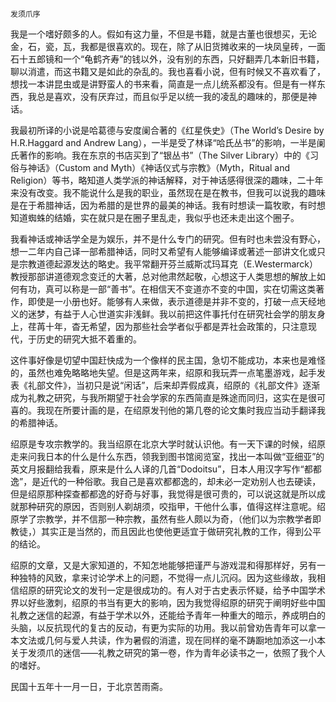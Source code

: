    发须爪序 

   我是一个嗜好颇多的人。假如有这力量，不但是书籍，就是古董也很想买，无论金，石，瓷，瓦，我都是很喜欢的。现在，除了从旧货摊收来的一块凤皇砖，一面石十五郎镜和一个“龟鹤齐寿”的钱以外，没有别的东西，只好翻弄几本新旧书籍，聊以消遣，而这书籍又是如此的杂乱的。我也喜看小说，但有时候又不喜欢看了，想找一本讲昆虫或是讲野蛮人的书来看，简直是一点儿统系都没有。但是有一样东西，我总是喜欢，没有厌弃过，而且似乎足以统一我的凌乱的趣味的，那便是神话。

   我最初所译的小说是哈葛德与安度阑合著的《红星佚史》（The World’s Desire by H.R.Haggard and Andrew Lang），一半是受了林译“哈氏丛书”的影响，一半是阑氏著作的影响。我在东京的书店买到了“银丛书”（The Silver Library）中的《习俗与神话》（Custom and Myth）《神话仪式与宗教》（Myth，Ritual and Religion）等书，略知道人类学派的神话解释，对于神话感得很深的趣味，二十年来没有改变。我不能说什么是我的职业，虽然现在是在教书，但我可以说我的趣味是在于希腊神话，因为希腊的是世界的最美的神话。我有时想读一篇牧歌，有时想知道蜘蛛的结婚，实在就只是在圈子里乱走，我似乎也还未走出这个圈子。

   我看神话或神话学全是为娱乐，并不是什么专门的研究。但有时也未尝没有野心，想一二年内自己译一部希腊神话，同时又希望有人能够编译或著述一部讲文化或只是宗教道德起源发达的略史。我平常翻开芬兰威斯忒玛耳克（E.Westermarck）教授那部讲道德观念变迁的大著，总对他肃然起敬，心想这于人类思想的解放上如何有功，真可以称是一部“善书”。在相信天不变道亦不变的中国，实在切需这类著作，即使是一小册也好。能够有人来做，表示道德是并非不变的，打破一点天经地义的迷梦，有益于人心世道实非浅鲜。我以前把这件事托付在研究社会学的朋友身上，荏苒十年，杳无希望，因为那些社会学者似乎都是弄社会政策的，只注意现代，于历史的研究大抵不着重的。

   这件事好像是切望中国赶快成为一个像样的民主国，急切不能成功，本来也是难怪的，虽然也难免略略地失望。但是这两年来，绍原和我玩弄一点笔墨游戏，起手发表《礼部文件》，当初只是说“闲话”，后来却弄假成真，绍原的《礼部文件》逐渐成为礼教之研究，与我所期望于社会学家的东西简直是殊途而同归，这实在是很可喜的。我现在所要计画的是，在绍原发刊他的第几卷的论文集时我应当动手翻译我的希腊神话。

   绍原是专攻宗教学的。我当绍原在北京大学时就认识他。有一天下课的时候，绍原走来问我日本的什么是什么东西，领我到图书馆阅览室，找出一本叫做“亚细亚”的英文月报翻给我看，原来是什么人译的几首“Dodoitsu”，日本人用汉字写作“都都逸”，是近代的一种俗歌。我自己是喜欢都都逸的，却未必一定劝别人也去硬读，但是绍原那种探查都都逸的好奇与好事，我觉得是很可贵的，可以说这就是所以成就那种研究的原因，否则别人剃胡须，咬指甲，干他什么事，值得这样注意呢。绍原学了宗教学，并不信那一种宗教，虽然有些人颇以为奇，（他们以为宗教学者即教徒，）其实正是当然的，而且因此也使他更适宜于做研究礼教的工作，得到公平的结论。

   绍原的文章，又是大家知道的，不知怎地能够把谨严与游戏混和得那样好，另有一种独特的风致，拿来讨论学术上的问题，不觉得一点儿沉闷。因为这些缘故，我相信绍原的研究论文的发刊一定是很成功的。有人对于古史表示怀疑，给予中国学术界以好些激刺，绍原的书当有更大的影响，因为我觉得绍原的研究于阐明好些中国礼教之迷信的起源，有益于学术以外，还能给予青年一种重大的暗示，养成明白的头脑，以反抗现代的复古的反动，有更为实际的功用。我以前曾劝告青年可以拿一本文法或几何与爱人共读，作为暑假的消遣，现在同样的毫不踌蹰地加添这一小本关于发须爪的迷信——礼教之研究的第一卷，作为青年必读书之一，依照了我个人的嗜好。

   民国十五年十一月一日，于北京苦雨斋。

